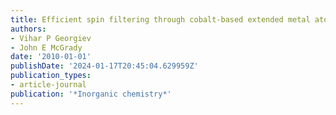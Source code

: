 ```yaml
---
title: Efficient spin filtering through cobalt-based extended metal atom chains
authors:
- Vihar P Georgiev
- John E McGrady
date: '2010-01-01'
publishDate: '2024-01-17T20:45:04.629959Z'
publication_types:
- article-journal
publication: '*Inorganic chemistry*'
---
```

